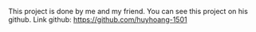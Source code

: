 This project is done by me and my friend. You can see this project on his github.
Link github: https://github.com/huyhoang-1501
